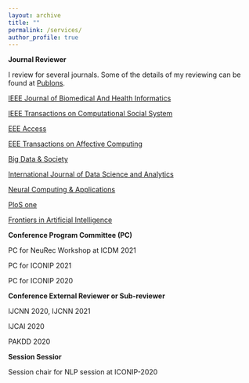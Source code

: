 ```yaml
---
layout: archive
title: ""
permalink: /services/
author_profile: true
---
```


**Journal Reviewer**

I review for several journals. Some of the details of my reviewing can be found at [Publons](https://publons.com/researcher/3306585/usman-naseem/).

<!-- [IEEE Journal of Biomedical And Health Informatics] (https://www.embs.org/jbhi/) -->

[IEEE Journal of Biomedical And Health Informatics](https://www.embs.org/jbhi/)

<!-- [EEE Transactions on Computational Social Systems] (https://ieeexplore.ieee.org/xpl/RecentIssue.jsp?punumber=6570650) -->

[IEEE Transactions on Computational Social System](https://ieeexplore.ieee.org/xpl/RecentIssue.jsp?punumber=6570650)

[EEE Access](https://ieeeaccess.ieee.org/)

[EEE Transactions on Affective Computing](https://ieeexplore.ieee.org/xpl/RecentIssue.jsp?punumber=5165369)

[Big Data & Society](https://journals.sagepub.com/home/bds)

[International Journal of Data Science and Analytics](https://www.springer.com/journal/41060)

[Neural Computing & Applications](https://www.springer.com/journal/521)

[PloS one](https://journals.plos.org/plosone/)

[Frontiers in Artificial Intelligence ](https://www.frontiersin.org/journals/artificial-intelligence)


**Conference Program Committee (PC)**

PC for NeuRec Workshop at ICDM 2021

PC for ICONIP 2021

PC for ICONIP 2020

**Conference External Reviewer or Sub-reviewer**

IJCNN 2020, IJCNN 2021

IJCAI 2020

PAKDD 2020

**Session Sessior**

Session chair for NLP session at ICONIP-2020


<!-- I am always keen to hear from potential candidates who are interested to join my team which mainly focuses on text mining, natural language processing (NLP), information retrieval using machine learning methods. We propose new methods (novel mathematical models) in machine learning. So, please feel free to get in touch if you are passionate about Mathematics or like solving interesting problems around search and NLP. -->

